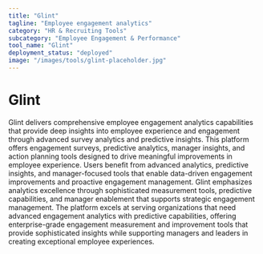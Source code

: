 ```yaml
---
title: "Glint"
tagline: "Employee engagement analytics"
category: "HR & Recruiting Tools"
subcategory: "Employee Engagement & Performance"
tool_name: "Glint"
deployment_status: "deployed"
image: "/images/tools/glint-placeholder.jpg"
---
```


# Glint

Glint delivers comprehensive employee engagement analytics capabilities that provide deep insights into employee experience and engagement through advanced survey analytics and predictive insights. This platform offers engagement surveys, predictive analytics, manager insights, and action planning tools designed to drive meaningful improvements in employee experience. Users benefit from advanced analytics, predictive insights, and manager-focused tools that enable data-driven engagement improvements and proactive engagement management. Glint emphasizes analytics excellence through sophisticated measurement tools, predictive capabilities, and manager enablement that supports strategic engagement management. The platform excels at serving organizations that need advanced engagement analytics with predictive capabilities, offering enterprise-grade engagement measurement and improvement tools that provide sophisticated insights while supporting managers and leaders in creating exceptional employee experiences.
